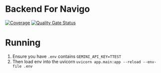 # Backend For Navigo

[![Coverage](https://sonarqube.cs.ui.ac.id/api/project_badges/measure?project=navigo-ppl&metric=coverage&token=sqb_5375f89b9244ec43ddd9eeed2ecf29977bf97c52)](https://sonarqube.cs.ui.ac.id/dashboard?id=navigo-ppl)
[![Quality Gate Status](https://sonarqube.cs.ui.ac.id/api/project_badges/measure?project=navigo-ppl&metric=alert_status&token=sqb_5375f89b9244ec43ddd9eeed2ecf29977bf97c52)](https://sonarqube.cs.ui.ac.id/dashboard?id=navigo-ppl)

# Running
1. Ensure you have `.env` contains `GEMINI_API_KEY=TTEST`
2. Then load env into the uvicorn
`uvicorn app.main:app --reload --env-file .env`